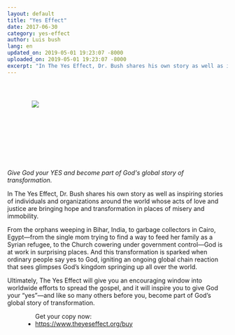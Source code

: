 ```yaml
---
layout: default
title: "Yes Effect"
date: 2017-06-30
category: yes-effect
author: Luis bush
lang: en
updated_on: 2019-05-01 19:23:07 -8000
uploaded_on: 2019-05-01 19:23:07 -8000
excerpt: "In The Yes Effect, Dr. Bush shares his own story as well as inspiring stories of individuals and organizations around the world whose acts of love and justice are bringing hope and transformation in places of misery and immobility. From the orphans weeping in Bihar, India, to garbage collectors in Cairo, Egypt—from the single mom trying to find a way to feed her family as a Syrian refugee, to the Church cowering under government control—God is at work in surprising places. And this transformation is sparked when ordinary people say yes to God, igniting an ongoing global chain reaction that sees glimpses God’s kingdom springing up all over the world."
---
```

<article data-publication-date="{{page.date}}" data-uploaded_on="{{page.uploaded_on}}" data-updated-on="{{page.updated_on}}" data-category="{{page.category}}">
<figure class="pic-left" style="width: 70%; min-width: 300px; max-width: 400px; margin: 4em;">
  <img src="{{ site.baseurl }}/assets/images/2017-06-30/YesEffect_3D.png">
</figure>

<article style="display: block; max-width: 500px; margin-top: 5em; float: left;">
  <p><em>Give God your YES and become part of God's global story of transformation.</em></p>

  <p>In The Yes Effect, Dr. Bush shares his own story as well as inspiring stories of individuals and organizations around the world whose acts of love and justice are bringing hope and transformation in places of misery and immobility.</p>

  <p>From the orphans weeping in Bihar, India, to garbage collectors in Cairo, Egypt—from the single mom trying to find a way to feed her family as a Syrian refugee, to the Church cowering under government control—God is at work in surprising places. And this transformation is sparked when ordinary people say yes to God, igniting an ongoing global chain reaction that sees glimpses God’s kingdom springing up all over the world.</p>

  <p>Ultimately, The Yes Effect will give you an encouraging window into worldwide efforts to spread the gospel, and it will inspire you to give God your “yes”—and like so many others before you, become part of God’s global story of transformation.</p>



  <figure class="resource-links">
    <ul>Get your copy now:
      <li><a href="https://www.theyeseffect.org/buy">https://www.theyeseffect.org/buy</a></li>
    </ul>
  </figure>
</article>
</article>
